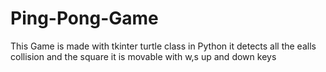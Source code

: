 # Ping-Pong-Game

This Game is made with tkinter turtle class in Python it detects all the ealls collision and the square it is movable with w,s up and down keys
